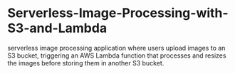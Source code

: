 # Serverless-Image-Processing-with-S3-and-Lambda
serverless image processing application where users upload images to an S3 bucket, triggering an AWS Lambda function that processes and resizes the images before storing them in another S3 bucket.
